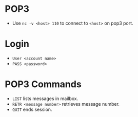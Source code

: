 # POP3

* Use `nc -v <host> 110` to connect to `<host>` on pop3 port. 

# Login

* `User <account name>`
* `PASS <password>`

# POP3 Commands

* `LIST` lists messages in mailbox.
* `RETR <message number>` retrieves message number.
* `QUIT` ends session.

